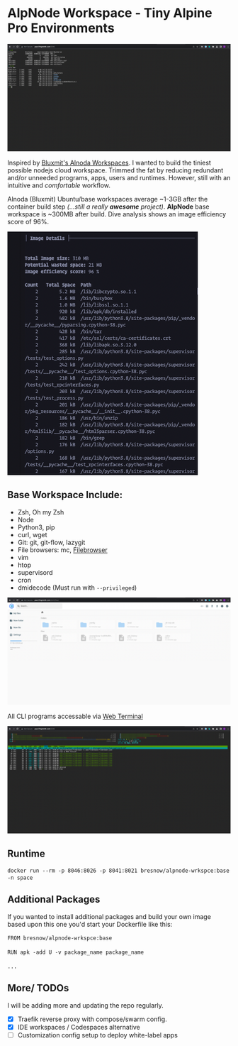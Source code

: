 # AlpNode Workspace - Tiny Alpine Pro Environments

![TYD](images/ttyd.png)

Inspired by [Bluxmit's Alnoda Workspaces](https://github.com/bluxmit/alnoda-workspaces). I wanted to build the tiniest possible nodejs cloud workspace. Trimmed the fat by reducing redundant and/or unneeded programs, apps, users and runtimes. However, still with an intuitive and _comfortable_ workflow.

Alnoda (Bluxmit) Ubuntu/base workspaces average ~1-3GB after the container build step _(...still a really **awesome** project)_. **AlpNode** base workspace is ~300MB after build. Dive analysis shows an image efficiency score of 96%.

![Dive](images/dive.png)

## Base Workspace Include:

- Zsh, Oh my Zsh
- Node
- Python3, pip
- curl, wget
- Git: git, git-flow, lazygit
- File browsers: mc, [Filebrowser](https://github.com/filebrowser/filebrowser)
- vim
- htop
- supervisord
- cron
- dmidecode (Must run with `--privileged`)

![FileBrowser](images/filebrowser.png)

All CLI programs accessable via [Web Terminal](https://github.com/tsl0922/ttyd)

![HTOP](images/htop.png)

## Runtime

```
docker run --rm -p 8046:8026 -p 8041:8021 bresnow/alpnode-wrkspce:base -n space
```

## Additional Packages

If you wanted to install additional packages and build your own image based upon this one you'd start your Dockerfile like this:

```
FROM bresnow/alpnode-wrkspce:base

RUN apk -add U -v package_name package_name

...
```

## More/ TODOs

I will be adding more and updating the repo regularly.

- [x] Traefik reverse proxy with compose/swarm config.
- [x] IDE workspaces / Codespaces alternative
- [ ] Customization config setup to deploy white-label apps
